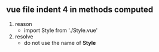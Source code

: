 ## vue file indent 4 in methods computed
1. reason
   - import Style from './Style.vue'
2. resolve
   - do not use the name of **Style**
